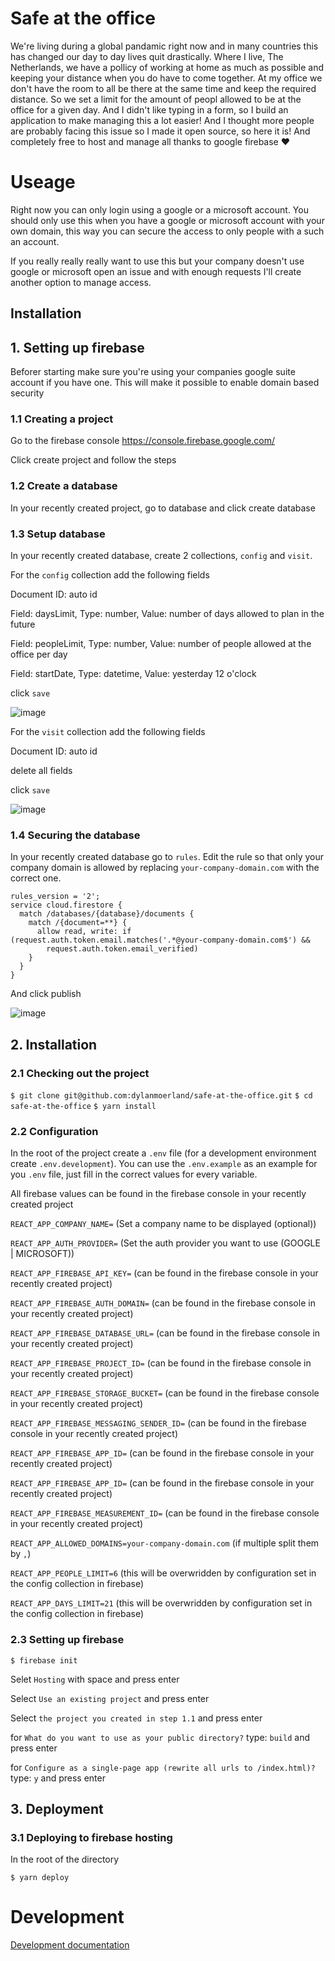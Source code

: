 # Safe at the office

We're living during a global pandamic right now and in many countries this has changed our day to day lives quit drastically. Where I live, The Netherlands, we have a pollicy of working at home as much as possible and keeping your distance when you do have to come together. At my office we don't have the room to all be there at the same time and keep the required distance. So we set a limit for the amount of peopl allowed to be at the office for a given day. And I didn't like typing in a form, so I build an application to make managing this a lot easier! And I thought more people are probably facing this issue so I made it open source, so here it is! And completely free to host and manage all thanks to google firebase ❤️

# Useage

Right now you can only login using a google or a microsoft account. You should only use this when you have a google or microsoft account with your own domain, this way you can secure the access to only people with a such an account.

If you really really really want to use this but your company doesn't use google or microsoft open an issue and with enough requests I'll create another option to manage access.

## Installation

## 1. Setting up firebase

Beforer starting make sure you're using your companies google suite account if you have one. This will make it possible to enable domain based security

### 1.1 Creating a project

Go to the firebase console https://console.firebase.google.com/

Click create project and follow the steps

### 1.2 Create a database

In your recently created project, go to database and click create database

### 1.3 Setup database

In your recently created database, create 2 collections, `config` and `visit`.

For the `config` collection add the following fields

Document ID: auto id

Field: daysLimit, Type: number, Value: number of days allowed to plan in the future

Field: peopleLimit, Type: number, Value: number of people allowed at the office per day

Field: startDate, Type: datetime, Value: yesterday 12 o'clock

click `save`

![image](https://github.com/dylanmoerland/safe-at-the-office/blob/master/docs/images/1_3_config.png)

For the `visit` collection add the following fields

Document ID: auto id

delete all fields

click `save`

![image](https://github.com/dylanmoerland/safe-at-the-office/blob/master/docs/images/1_3_visit.png)

### 1.4 Securing the database

In your recently created database go to `rules`. Edit the rule so that only your company domain is allowed by replacing `your-company-domain.com` with the correct one.

```
rules_version = '2';
service cloud.firestore {
  match /databases/{database}/documents {
    match /{document=**} {
      allow read, write: if (request.auth.token.email.matches('.*@your-company-domain.com$') &&
        request.auth.token.email_verified)
    }
  }
}
```

And click publish

![image](https://github.com/dylanmoerland/safe-at-the-office/blob/master/docs/images/1_4_rules.png)

## 2. Installation

### 2.1 Checking out the project

`$ git clone git@github.com:dylanmoerland/safe-at-the-office.git`
`$ cd safe-at-the-office`
`$ yarn install`

### 2.2 Configuration

In the root of the project create a `.env` file (for a development environment create `.env.development`).
You can use the `.env.example` as an example for you `.env` file, just fill in the correct values for every variable.

All firebase values can be found in the firebase console in your recently created project

`REACT_APP_COMPANY_NAME=` (Set a company name to be displayed (optional))

`REACT_APP_AUTH_PROVIDER=` (Set the auth provider you want to use (GOOGLE | MICROSOFT))

`REACT_APP_FIREBASE_API_KEY=` (can be found in the firebase console in your recently created project)

`REACT_APP_FIREBASE_AUTH_DOMAIN=` (can be found in the firebase console in your recently created project)

`REACT_APP_FIREBASE_DATABASE_URL=` (can be found in the firebase console in your recently created project)

`REACT_APP_FIREBASE_PROJECT_ID=` (can be found in the firebase console in your recently created project)

`REACT_APP_FIREBASE_STORAGE_BUCKET=` (can be found in the firebase console in your recently created project)

`REACT_APP_FIREBASE_MESSAGING_SENDER_ID=` (can be found in the firebase console in your recently created project)

`REACT_APP_FIREBASE_APP_ID=` (can be found in the firebase console in your recently created project)

`REACT_APP_FIREBASE_APP_ID=` (can be found in the firebase console in your recently created project)

`REACT_APP_FIREBASE_MEASUREMENT_ID=` (can be found in the firebase console in your recently created project)

`REACT_APP_ALLOWED_DOMAINS=your-company-domain.com` (if multiple split them by `,`)

`REACT_APP_PEOPLE_LIMIT=6` (this will be overwridden by configuration set in the config collection in firebase)

`REACT_APP_DAYS_LIMIT=21` (this will be overwridden by configuration set in the config collection in firebase)

### 2.3 Setting up firebase

`$ firebase init`

Selet `Hosting` with space and press enter

Select `Use an existing project` and press enter

Select `the project you created in step 1.1` and press enter

for `What do you want to use as your public directory?` type: `build` and press enter

for `Configure as a single-page app (rewrite all urls to /index.html)?` type: `y` and press enter

## 3. Deployment

### 3.1 Deploying to firebase hosting

In the root of the directory

`$ yarn deploy`

# Development

[Development documentation](https://github.com/dylanmoerland/safe-at-the-office/blob/master/docs/development.md)
